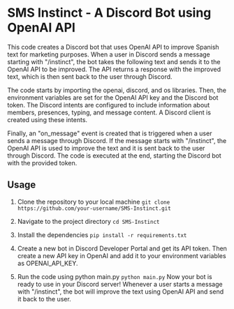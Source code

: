 # SMS Instinct - A Discord Bot using OpenAI API

This code creates a Discord bot that uses OpenAI API to improve Spanish text for marketing purposes. When a user in Discord sends a message starting with "/instinct", the bot takes the following text and sends it to the OpenAI API to be improved. The API returns a response with the improved text, which is then sent back to the user through Discord.

The code starts by importing the openai, discord, and os libraries. Then, the environment variables are set for the OpenAI API key and the Discord bot token. The Discord intents are configured to include information about members, presences, typing, and message content. A Discord client is created using these intents.

Finally, an "on_message" event is created that is triggered when a user sends a message through Discord. If the message starts with "/instinct", the OpenAI API is used to improve the text and it is sent back to the user through Discord. The code is executed at the end, starting the Discord bot with the provided token.

## Usage

1. Clone the repository to your local machine
```git clone https://github.com/your-username/SMS-Instinct.git```

2. Navigate to the project directory
```cd SMS-Instinct```
3. Install the dependencies
```pip install -r requirements.txt```
4. Create a new bot in Discord Developer Portal and get its API token. Then create a new API key in OpenAI and add it to your environment variables as OPENAI_API_KEY.
5. Run the code using python main.py
```python main.py```
Now your bot is ready to use in your Discord server! Whenever a user starts a message with "/instinct", the bot will improve the text using OpenAI API and send it back to the user.

